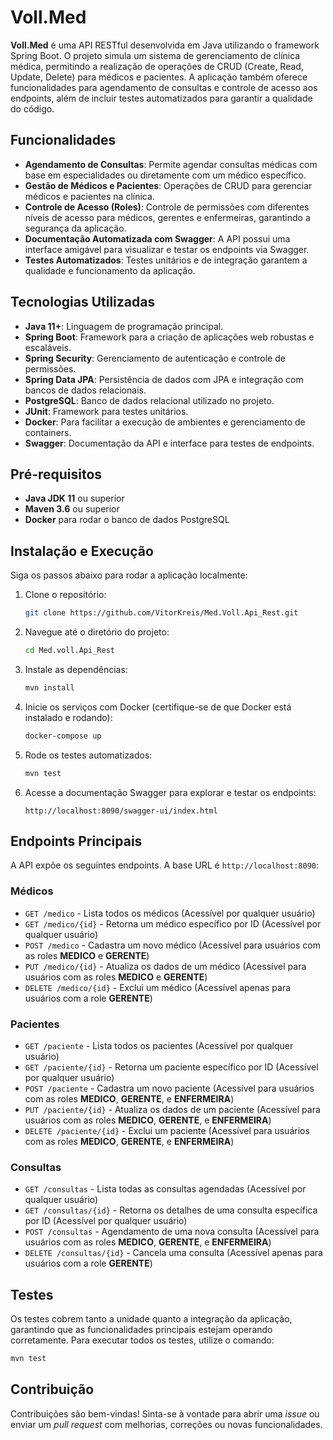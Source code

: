 # Voll.Med

**Voll.Med** é uma API RESTful desenvolvida em Java utilizando o framework Spring Boot. O projeto simula um sistema de gerenciamento de clínica médica, permitindo a realização de operações de CRUD (Create, Read, Update, Delete) para médicos e pacientes. A aplicação também oferece funcionalidades para agendamento de consultas e controle de acesso aos endpoints, além de incluir testes automatizados para garantir a qualidade do código.

## Funcionalidades
- **Agendamento de Consultas**: Permite agendar consultas médicas com base em especialidades ou diretamente com um médico específico.
- **Gestão de Médicos e Pacientes**: Operações de CRUD para gerenciar médicos e pacientes na clínica.
- **Controle de Acesso (Roles)**: Controle de permissões com diferentes níveis de acesso para médicos, gerentes e enfermeiras, garantindo a segurança da aplicação.
- **Documentação Automatizada com Swagger**: A API possui uma interface amigável para visualizar e testar os endpoints via Swagger.
- **Testes Automatizados**: Testes unitários e de integração garantem a qualidade e funcionamento da aplicação.

## Tecnologias Utilizadas
- **Java 11+**: Linguagem de programação principal.
- **Spring Boot**: Framework para a criação de aplicações web robustas e escaláveis.
- **Spring Security**: Gerenciamento de autenticação e controle de permissões.
- **Spring Data JPA**: Persistência de dados com JPA e integração com bancos de dados relacionais.
- **PostgreSQL**: Banco de dados relacional utilizado no projeto.
- **JUnit**: Framework para testes unitários.
- **Docker**: Para facilitar a execução de ambientes e gerenciamento de containers.
- **Swagger**: Documentação da API e interface para testes de endpoints.

## Pré-requisitos
- **Java JDK 11** ou superior
- **Maven 3.6** ou superior
- **Docker** para rodar o banco de dados PostgreSQL

## Instalação e Execução

Siga os passos abaixo para rodar a aplicação localmente:

1. Clone o repositório:
   ```bash
   git clone https://github.com/VitorKreis/Med.Voll.Api_Rest.git
   ```
   
2. Navegue até o diretório do projeto:
   ```bash
   cd Med.voll.Api_Rest
   ```

3. Instale as dependências:
   ```bash
   mvn install
   ```

4. Inicie os serviços com Docker (certifique-se de que Docker está instalado e rodando):
   ```bash
   docker-compose up
   ```

5. Rode os testes automatizados:
   ```bash
   mvn test
   ```

6. Acesse a documentação Swagger para explorar e testar os endpoints:
   ```
   http://localhost:8090/swagger-ui/index.html
   ```

## Endpoints Principais

A API expõe os seguintes endpoints. A base URL é `http://localhost:8090`:

### **Médicos**
* `GET /medico` - Lista todos os médicos (Acessível por qualquer usuário)
* `GET /medico/{id}` - Retorna um médico específico por ID (Acessível por qualquer usuário)
* `POST /medico` - Cadastra um novo médico (Acessível para usuários com as roles **MEDICO** e **GERENTE**)
* `PUT /medico/{id}` - Atualiza os dados de um médico (Acessível para usuários com as roles **MEDICO** e **GERENTE**)
* `DELETE /medico/{id}` - Exclui um médico (Acessível apenas para usuários com a role **GERENTE**)

### **Pacientes**
* `GET /paciente` - Lista todos os pacientes (Acessível por qualquer usuário)
* `GET /paciente/{id}` - Retorna um paciente específico por ID (Acessível por qualquer usuário)
* `POST /paciente` - Cadastra um novo paciente (Acessível para usuários com as roles **MEDICO**, **GERENTE**, e **ENFERMEIRA**)
* `PUT /paciente/{id}` - Atualiza os dados de um paciente (Acessível para usuários com as roles **MEDICO**, **GERENTE**, e **ENFERMEIRA**)
* `DELETE /paciente/{id}` - Exclui um paciente (Acessível para usuários com as roles **MEDICO**, **GERENTE**, e **ENFERMEIRA**)

### **Consultas**
* `GET /consultas` - Lista todas as consultas agendadas (Acessível por qualquer usuário)
* `GET /consultas/{id}` - Retorna os detalhes de uma consulta específica por ID (Acessível por qualquer usuário)
* `POST /consultas` - Agendamento de uma nova consulta (Acessível para usuários com as roles **MEDICO**, **GERENTE**, e **ENFERMEIRA**)
* `DELETE /consultas/{id}` - Cancela uma consulta (Acessível apenas para usuários com a role **GERENTE**)

## Testes
Os testes cobrem tanto a unidade quanto a integração da aplicação, garantindo que as funcionalidades principais estejam operando corretamente. Para executar todos os testes, utilize o comando:
```bash
mvn test
```

## Contribuição
Contribuições são bem-vindas! Sinta-se à vontade para abrir uma *issue* ou enviar um *pull request* com melhorias, correções ou novas funcionalidades.
